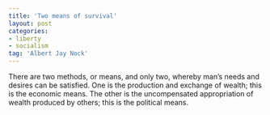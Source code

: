 ```yaml
---
title: 'Two means of survival'
layout: post
categories:
- liberty
- socialism
tag: 'Albert Jay Nock'
---
```


There are two methods, or means, and only two, whereby man’s needs and desires can be satisfied. One is the production and exchange of wealth; this is the economic means. The other is the uncompensated appropriation of wealth produced by others; this is the political means.